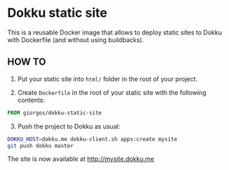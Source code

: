 # Dokku static site

This is a reusable Docker image that allows to deploy static sites to Dokku with Dockerfile (and without using buildbacks).

## HOW TO

1. Put your static site into `html/` folder in the root of your project.

2. Create `Dockerfile` in the root of your static site with the following contents:

```Dockerfile
FROM giorgos/dokku-static-site
```

3. Push the project to Dokku as usual:

```bash
DOKKU_HOST=dokku.me dokku-client.sh apps:create mysite
git push dokku master
```

The site is now available at <http://mysite.dokku.me>
